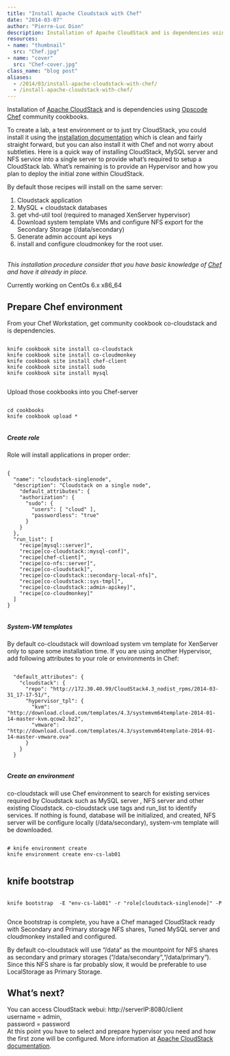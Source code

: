```yaml
---
title: "Install Apache Cloudstack with Chef"
date: "2014-03-07"
author: "Pierre-Luc Dion"
description: Installation of Apache CloudStack and is dependencies using Opscode Chef community cookbooks.
resources:
- name: "thumbnail"
  src: "Chef.jpg"
- name: "cover"
  src: "Chef-cover.jpg"
class_name: "blog post"
aliases:
  - /2014/03/install-apache-cloudstack-with-chef/
  - /install-apache-cloudstack-with-chef/
---
```


<p>Installation of <a href="http://cloudstack.apache.org/">Apache CloudStack</a> and is dependencies using <a href="http://www.opscode.com/">Opscode Chef</a>&nbsp;community cookbooks.</p>

<p>To create a lab, a test environment or to just try CloudStack, you could install it using the <a href="http://docs.cloudstack.apache.org/projects/cloudstack-installation/en/latest/">installation documentation</a> which is clean and fairly straight forward, but you can also install it with Chef and not worry about subtleties. Here is a quick way of installing CloudStack, MySQL server and NFS service into a single server to provide what’s required to setup a CloudStack lab. What’s remaining is to provide an Hypervisor and how you plan to deploy the initial zone within CloudStack.</p>

<p>By default those recipes will install on the same server:</p>

<ol><li>Cloudstack application</li><li>MySQL + cloudstack databases</li><li>get vhd-util tool (required to managed XenServer hypervisor)</li><li>Download system template VMs and configure NFS export for the Secondary Storage (/data/secondary)</li><li>Generate admin account api keys</li><li>install and configure cloudmonkey for the root user.</li></ol>

<p><em><br> This installation procedure consider that you have basic knowledge of <a href="http://www.getchef.com/">Chef</a> and have it already in place.<br> </em></p>

<p>Currently working on CentOs 6.x x86_64</p>

<h2>Prepare Chef environment</h2>

<p>From your Chef Workstation, get community cookbook co-cloudstack and is dependencies.</p>

<pre><code>
knife cookbook site install co-cloudstack
knife cookbook site install co-cloudmonkey
knife cookbook site install chef-client
knife cookbook site install sudo
knife cookbook site install mysql

</code></pre>

<p>Upload those cookbooks into you Chef-server</p>

<pre><code>
cd cookbooks
knife cookbook upload *

</code></pre>


<h5>Create role</h5>
<p>Role will install applications in proper order:</p>

<pre><code>
{
  "name": "cloudstack-singlenode",
  "description": "Cloudstack on a single node",
    "default_attributes": {
    "authorization": {
      "sudo": {
        "users": [ "cloud" ],
        "passwordless": "true"
      }
    }
  },
  "run_list": [
    "recipe[mysql::server]",
    "recipe[co-cloudstack::mysql-conf]",
    "recipe[chef-client]",
    "recipe[co-nfs::server]",
    "recipe[co-cloudstack]",
    "recipe[co-cloudstack::secondary-local-nfs]",
    "recipe[co-cloudstack::sys-tmpl]",
    "recipe[co-cloudstack::admin-apikey]",
    "recipe[co-cloudmonkey]"
  ]
}

</code></pre>

<h5>System-VM templates</h5>

<p>By default co-cloudstack will download <a>system vm template</a> for XenServer only to spare some installation time. If you are using another Hypervisor, add following attributes to your role or environments in Chef:</p>

<pre><code>
  "default_attributes": {
    "cloudstack": {
      "repo": "http://172.30.40.99/CloudStack4.3_nodist_rpms/2014-03-31_17-17-51/",
      "hypervisor_tpl": {
        "kvm": "http://download.cloud.com/templates/4.3/systemvm64template-2014-01-14-master-kvm.qcow2.bz2",
        "vmware": "http://download.cloud.com/templates/4.3/systemvm64template-2014-01-14-master-vmware.ova"
      }
    }
  }

</code></pre>

<h5>Create an environment</h5>

<p>co-cloudstack will use Chef environment to search for existing services required by Cloudstack such as MySQL server , NFS server and other existing Cloudstack. co-cloudstack use tags and run_list to identify services. If nothing is found, database will be initialized, and created, NFS server will be configure locally (/data/secondary), system-vm template will be downloaded.</p>

<pre><code>
# knife environment create <environment name>
knife environment create env-cs-lab01

</code></pre>

<h2>knife bootstrap</h2>

<pre><code>
knife bootstrap <Server IP> -E "env-cs-lab01" -r "role[cloudstack-singlenode]" -P <root password>

</code></pre>

<p>Once bootstrap is complete, you have a Chef managed CloudStack ready with Secondary and Primary storage NFS shares, Tuned MySQL server and cloudmonkey installed and configured.</p>

<p>By default co-cloudstack will use “/data“ as the mountpoint for NFS shares as secondary and primary storages (“/data/secondary“,“/data/primary“). Since this NFS share is far probably slow, it would be preferable to use LocalStorage as Primary Storage.</p>

<h2>What’s next?</h2>

<p>You can access CloudStack webui: http://serverIP:8080/client<br> username = admin,<br> password = password<br> At this point you have to select and prepare hypervisor you need and how the first zone will be configured. More information at <a href="http://docs.cloudstack.apache.org/projects/cloudstack-installation/en/latest/choosing_deployment_architecture.html">Apache CloudStack documentation</a>.</p>